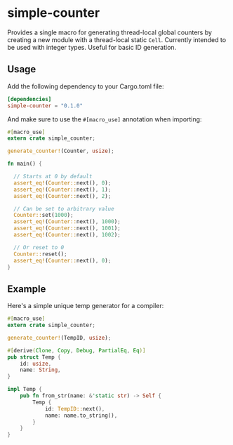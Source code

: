# simple-counter

Provides a single macro for generating thread-local global counters by 
creating a new module with a thread-local static `Cell`. Currently intended 
to be used with integer types. Useful for basic ID generation.

## Usage

Add the following dependency to your Cargo.toml file:

```toml
[dependencies]
simple-counter = "0.1.0"
```

And make sure to use the `#[macro_use]` annotation when importing:

```rust
#[macro_use]
extern crate simple_counter;

generate_counter!(Counter, usize);

fn main() {

  // Starts at 0 by default
  assert_eq!(Counter::next(), 0);
  assert_eq!(Counter::next(), 1);
  assert_eq!(Counter::next(), 2);

  // Can be set to arbitrary value
  Counter::set(1000);
  assert_eq!(Counter::next(), 1000);
  assert_eq!(Counter::next(), 1001);
  assert_eq!(Counter::next(), 1002);

  // Or reset to 0
  Counter::reset();
  assert_eq!(Counter::next(), 0);
}
```

## Example

Here's a simple unique temp generator for a compiler:

```rust
#[macro_use]
extern crate simple_counter;

generate_counter!(TempID, usize);

#[derive(Clone, Copy, Debug, PartialEq, Eq)]
pub struct Temp {
    id: usize,
    name: String,
}

impl Temp {
    pub fn from_str(name: &'static str) -> Self {
        Temp {
            id: TempID::next(),
            name: name.to_string(),
        }
    }
}
```
